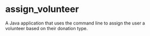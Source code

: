 # assign_volunteer
A Java application that uses the command line to assign the user a volunteer based on their donation type.
